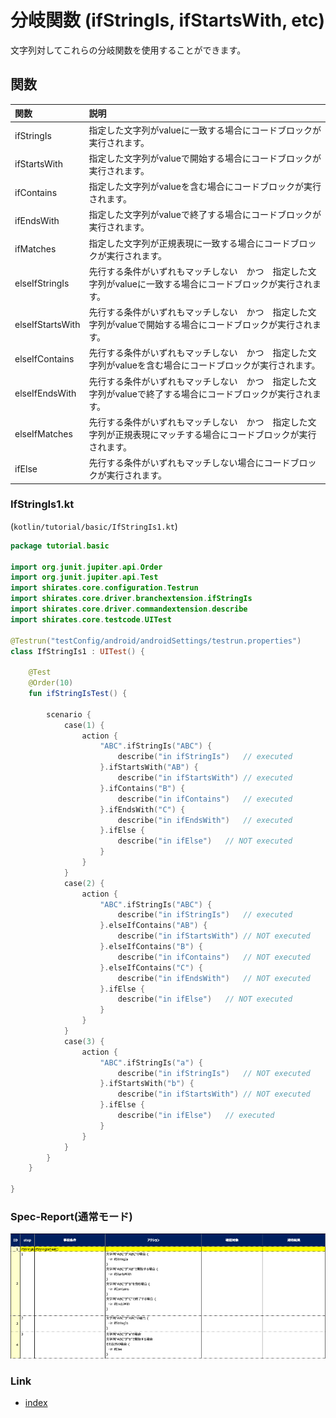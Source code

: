 # 分岐関数 (ifStringIs, ifStartsWith, etc)

文字列対してこれらの分岐関数を使用することができます。

## 関数

| 関数               | 説明                                                        |
|:-----------------|:----------------------------------------------------------|
| ifStringIs       | 指定した文字列がvalueに一致する場合にコードブロックが実行されます。                      |
| ifStartsWith     | 指定した文字列がvalueで開始する場合にコードブロックが実行されます。                      |
| ifContains       | 指定した文字列がvalueを含む場合にコードブロックが実行されます。                        |
| ifEndsWith       | 指定した文字列がvalueで終了する場合にコードブロックが実行されます。                      |
| ifMatches        | 指定した文字列が正規表現に一致する場合にコードブロックが実行されます。                       |
| elseIfStringIs   | 先行する条件がいずれもマッチしない　かつ　指定した文字列がvalueに一致する場合にコードブロックが実行されます。 |
| elseIfStartsWith | 先行する条件がいずれもマッチしない　かつ　指定した文字列がvalueで開始する場合にコードブロックが実行されます。 |
| elseIfContains   | 先行する条件がいずれもマッチしない　かつ　指定した文字列がvalueを含む場合にコードブロックが実行されます。   |
| elseIfEndsWith   | 先行する条件がいずれもマッチしない　かつ　指定した文字列がvalueで終了する場合にコードブロックが実行されます。 |
| elseIfMatches    | 先行する条件がいずれもマッチしない　かつ　指定した文字列が正規表現にマッチする場合にコードブロックが実行されます。 |
| ifElse           | 先行する条件がいずれもマッチしない場合にコードブロックが実行されます。                       |

### IfStringIs1.kt

(`kotlin/tutorial/basic/IfStringIs1.kt`)

```kotlin
package tutorial.basic

import org.junit.jupiter.api.Order
import org.junit.jupiter.api.Test
import shirates.core.configuration.Testrun
import shirates.core.driver.branchextension.ifStringIs
import shirates.core.driver.commandextension.describe
import shirates.core.testcode.UITest

@Testrun("testConfig/android/androidSettings/testrun.properties")
class IfStringIs1 : UITest() {

    @Test
    @Order(10)
    fun ifStringIsTest() {

        scenario {
            case(1) {
                action {
                    "ABC".ifStringIs("ABC") {
                        describe("in ifStringIs")   // executed
                    }.ifStartsWith("AB") {
                        describe("in ifStartsWith") // executed
                    }.ifContains("B") {
                        describe("in ifContains")   // executed
                    }.ifEndsWith("C") {
                        describe("in ifEndsWith")   // executed
                    }.ifElse {
                        describe("in ifElse")   // NOT executed
                    }
                }
            }
            case(2) {
                action {
                    "ABC".ifStringIs("ABC") {
                        describe("in ifStringIs")   // executed
                    }.elseIfContains("AB") {
                        describe("in ifStartsWith") // NOT executed
                    }.elseIfContains("B") {
                        describe("in ifContains")   // NOT executed
                    }.elseIfContains("C") {
                        describe("in ifEndsWith")   // NOT executed
                    }.ifElse {
                        describe("in ifElse")   // NOT executed
                    }
                }
            }
            case(3) {
                action {
                    "ABC".ifStringIs("a") {
                        describe("in ifStringIs")   // NOT executed
                    }.ifStartsWith("b") {
                        describe("in ifStartsWith") // NOT executed
                    }.ifElse {
                        describe("in ifElse")   // executed
                    }
                }
            }
        }
    }

}
```

### Spec-Report(通常モード)

![img.png](../../_images/ifstringis_ja.png)

### Link

- [index](../../../index_ja.md)

